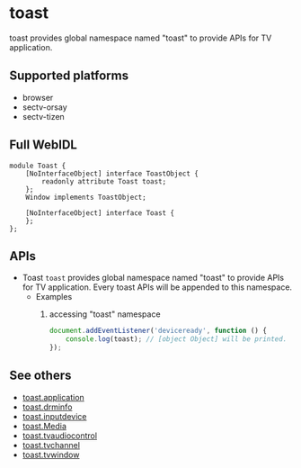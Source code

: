 # toast
toast provides global namespace named "toast" to provide APIs for TV application.

## Supported platforms
* browser
* sectv-orsay
* sectv-tizen

## Full WebIDL
```WebIDL
module Toast {
	[NoInterfaceObject] interface ToastObject {
		readonly attribute Toast toast;
	};
	Window implements ToastObject;

	[NoInterfaceObject] interface Toast {
	};
};
```

## APIs
* Toast `toast`
provides global namespace named "toast" to provide APIs for TV application.
Every toast APIs will be appended to this namespace.
	* Examples
		1. accessing "toast" namespace

			```js
			document.addEventListener('deviceready', function () {
				console.log(toast);	// [object Object] will be printed.
			});
			```

## See others
* [toast.application](toast.application.md)
* [toast.drminfo](toast.drminfo.md)
* [toast.inputdevice](toast.inputdevice.md)
* [toast.Media](toast.Media.md)
* [toast.tvaudiocontrol](toast.tvaudiocontrol.md)
* [toast.tvchannel](toast.tvchannel.md)
* [toast.tvwindow](toast.tvwindow.md)
